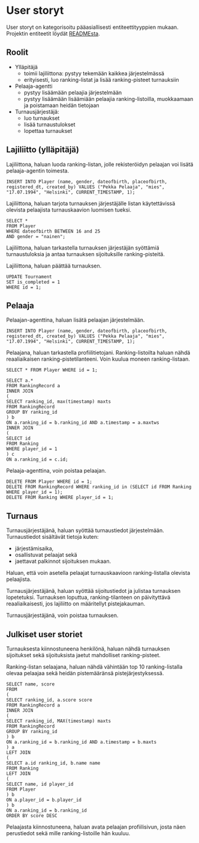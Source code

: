 # User storyt

User storyt on kategorisoitu pääasiallisesti entiteettityyppien mukaan. Projektin entiteetit löydät [READMEsta](README.md#entiteetit).

## Roolit
* Ylläpitäjä
    - toimii lajiliittona: pystyy tekemään kaikkea järjestelmässä
    - erityisesti, luo ranking-listat ja lisää ranking-pisteet turnauksiin
* Pelaaja-agentti
    - pystyy lisäämään pelaajia järjestelmään
    - pystyy lisäämään lisäämiään pelaajia ranking-listoilla, muokkaamaan ja poistamaan heidän tietojaan
* Turnausjärjestäjä:
    - luo turnaukset
    - lisää turnaustulokset
    - lopettaa turnaukset

## Lajiliitto (ylläpitäjä)
Lajiliittona, haluan luoda ranking-listan, jolle rekisteröidyn pelaajan voi lisätä pelaaja-agentin toimesta.
```
INSERT INTO Player (name, gender, dateofbirth, placeofbirth, registered_dt, created_by) VALUES ("Pekka Pelaaja", "mies", "17.07.1994", "Helsinki", CURRENT_TIMESTAMP, 1);
```
Lajiliittona, haluan tarjota turnauksen järjestäjälle listan käytettävissä olevista pelaajista turnauskaavion luomisen tueksi.
```
SELECT * 
FROM Player 
WHERE dateofbirth BETWEEN 16 and 25
AND gender = "nainen";
```

Lajiliittona, haluan tarkastella turnauksen järjestäjän syöttämiä turnaustuloksia ja antaa turnauksen sijoituksille ranking-pisteitä.

Lajiliittona, haluan päättää turnauksen.

```
UPDATE Tournament 
SET is_completed = 1
WHERE id = 1;
```

## Pelaaja
Pelaajan-agenttina, haluan lisätä pelaajan järjestelmään.
```
INSERT INTO Player (name, gender, dateofbirth, placeofbirth, registered_dt, created_by) VALUES ("Pekka Pelaaja", "mies", "17.07.1994", "Helsinki", CURRENT_TIMESTAMP, 1);
```

Pelaajana, haluan tarkastella profiilitietojani. Ranking-listoilta haluan nähdä reaaliaikaisen ranking-pistetilanteeni. Voin kuulua moneen ranking-listaan.
```
SELECT * FROM Player WHERE id = 1;
```

```
SELECT a.*
FROM RankingRecord a
INNER JOIN 
(
SELECT ranking_id, max(timestamp) maxts
FROM RankingRecord
GROUP BY ranking_id
) b
ON a.ranking_id = b.ranking_id AND a.timestamp = a.maxtws
INNER JOIN
(
SELECT id
FROM Ranking 
WHERE player_id = 1
) c
ON a.ranking_id = c.id;
```

Pelaaja-agenttina, voin poistaa pelaajan. 
```
DELETE FROM Player WHERE id = 1;
DELETE FROM RankingRecord WHERE ranking_id in (SELECT id FROM Ranking WHERE player_id = 1);
DELETE FROM Ranking WHERE player_id = 1;
```

## Turnaus
Turnausjärjestäjänä, haluan syöttää turnaustiedot järjestelmään. Turnaustiedot sisältävät tietoja kuten:

* järjestämisaika,
* osallistuvat pelaajat sekä
* jaettavat palkinnot sijoituksen mukaan.

Haluan, että voin asetella pelaajat turnauskaavioon ranking-listalla olevista pelaajista.

Turnausjärjestäjänä, haluan syöttää sijoitustiedot ja julistaa turnauksen lopetetuksi. Turnauksen loputtua, ranking-tilanteen on päivityttävä reaaliaikaisesti, jos lajiliitto on määritellyt pistejakauman.

Turnausjärjestäjänä, voin poistaa turnauksen.

## Julkiset user storiet
Turnauksesta kiinnostuneena henkilönä, haluan nähdä turnauksen sijoitukset sekä sijoituksista jaetut mahdolliset ranking-pisteet.

Ranking-listan selaajana, haluan nähdä vähintään top 10 ranking-listalla olevaa pelaajaa sekä heidän pistemääränsä pistejärjestyksessä.

```
SELECT name, score
FROM
(
SELECT ranking_id, a.score score
FROM RankingRecord a
INNER JOIN
(
SELECT ranking_id, MAX(timestamp) maxts
FROM RankingRecord
GROUP BY ranking_id
) b
ON a.ranking_id = b.ranking_id AND a.timestamp = b.maxts
) a
LEFT JOIN
(
SELECT a.id ranking_id, b.name name
FROM Ranking
LEFT JOIN
(
SELECT name, id player_id
FROM Player
) b
ON a.player_id = b.player_id
) b
ON a.ranking_id = b.ranking_id
ORDER BY score DESC
```

Pelaajasta kiinnostuneena, haluan avata pelaajan profiilisivun, josta näen perustiedot sekä mille ranking-listoille hän kuuluu.
